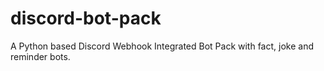 # discord-bot-pack
A Python based Discord Webhook Integrated Bot Pack with fact, joke and reminder bots.
